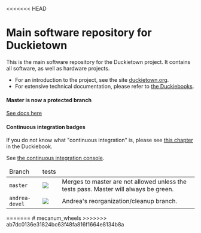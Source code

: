 <<<<<<< HEAD
# Main software repository for Duckietown

This is the main software repository for the Duckietown project. It contains all software, as well as hardware projects.

- For an introduction to the project, see the site [duckietown.org](http://duckietown.org).
- For extensive technical documentation, please refer to [the Duckiebooks][duckiebook].


[duckiebook]: http://book.duckietown.org/

#### Master is now a protected branch

[See docs here](https://github.com/blog/2051-protected-branches-and-required-status-checks)

#### Continuous integration badges

If you do not know what "continuous integration" is, please see
 <a href="http://purl.org/dth/continuous-integration">this chapter</a> in the Duckiebook.

See [the continuous integration console](https://circleci.com/gh/duckietown/Software/).


<table>
<thead>
    <tr><td>Branch</td><td>tests</td><td></td></tr>
</thead>
<tbody>
    <tr>
        <td> <code>master</code> </td>
        <td>
            <a href="https://circleci.com/gh/duckietown/Software/tree/master">
                <img src='https://circleci.com/gh/duckietown/Software/tree/master.svg?style=shield'/></a>
        </td>
        <td>Merges to master are not allowed unless the tests pass. Master will always be green. </td>
    </tr>
    <tr>
        <td> <code>andrea-devel</code> </td>
        <td>
        <a href="https://circleci.com/gh/duckietown/Software/tree/andrea-devel">
        <img src='https://circleci.com/gh/duckietown/Software/tree/andrea-devel.svg?style=shield'/>
        </a>
        </td>
        <td> Andrea's reorganization/cleanup branch. </td>
    </tr>
</tbody>
</table>
=======
# mecanum_wheels
>>>>>>> ab7dc0136e31824bc63f48fa816f1664e8134b8a
